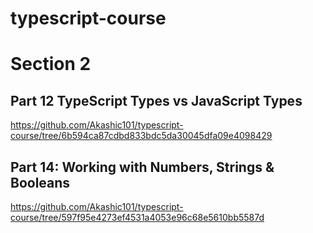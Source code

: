 # typescript-course

# Section 2
## Part 12 TypeScript Types vs JavaScript Types
https://github.com/Akashic101/typescript-course/tree/6b594ca87cdbd833bdc5da30045dfa09e4098429

## Part 14: Working with Numbers, Strings & Booleans
https://github.com/Akashic101/typescript-course/tree/597f95e4273ef4531a4053e96c68e5610bb5587d
